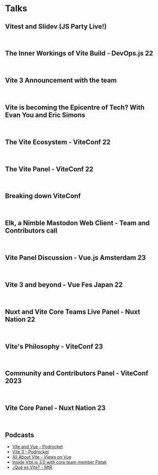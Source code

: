 <BlogCover src="/images/vue-fes-japan-23.jpeg" />

# Talks

## Vitest and Slidev (JS Party Live!)

<YouTubeVideo videoId="x-GO3KVt6rA" />

<br>

## The Inner Workings of Vite Build - DevOps.js 22

<YouTubeVideo videoId="h1OOdQGE8VY" />

<br>

## Vite 3 Announcement with the team

<YouTubeVideo videoId="6tSqIW2ds1Y" />

<br>

## Vite is becoming the Epicentre of Tech? With Evan You and Eric Simons

<YouTubeVideo videoId="NhCUPS9gUaU" />

<br>

## The Vite Ecosystem - ViteConf 22

<YouTubeVideo videoId="ZNPcAUaIdMw" />

<br>


## The Vite Panel - ViteConf 22

<YouTubeVideo videoId="8mabwyiMx_g" />

<br>

## Breaking down ViteConf

<YouTubeVideo videoId="im9GSGnkFDs" />

<br>

## Elk, a Nimble Mastodon Web Client - Team and Contributors call

<YouTubeVideo videoId="A1MuI1CzvQo" />

<br>

## Vite Panel Discussion - Vue.js Amsterdam 23

<YouTubeVideo videoId="b0-dmL7jP88" />

<br>

## Vite 3 and beyond - Vue Fes Japan 22

<YouTubeVideo videoId="HsBTx36c_kA?t=6h55m5s" />

<br>

## Nuxt and Vite Core Teams Live Panel - Nuxt Nation 22

<YouTubeVideo videoId="kkYo1AJb-tY" />

<br>

## Vite's Philosophy - ViteConf 23

<YouTubeVideo videoId="ZdGfluNMWFo" />

<br>

## Community and Contributors Panel - ViteConf 2023

<YouTubeVideo videoId="rqB7hy5lcmc" />

<br>

## Vite Core Panel - Nuxt Nation 23

<YouTubeVideo videoId="cRr24T5hXQg" />

<br>

## Podcasts

- [Vite and Vue - Podrocket](https://podrocket.logrocket.com/vite)
- [Vite 3 - Podrocket](https://podrocket.logrocket.com/vite-3)
- [All About Vite - Views on Vue](https://topenddevs.com/podcasts/views-on-vue/episodes/all-about-vite-with-matias-capeletto-vue-181)
- [Inside Vite.js 3.0 with core team member Patak](https://devmode.fm/episodes/inside-vite-js-3-0-with-core-team-member-patak)
- [¿Qué es Vite? - MtR](https://mytypeof.dev/episode/s1-e30-que-es-vite-con-patak-matias-capeletto)